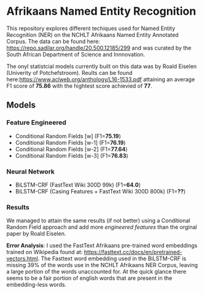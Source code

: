 # Afrikaans Named Entity Recognition

This repository explores different techiques used for Named Entity Recognition (NER) on the NCHLT Afrikaans Named Entity Annotated Corpus. The data can be found here: https://repo.sadilar.org/handle/20.500.12185/299 and was curated by the South African Department of Science and Innnovation.

The onyl statistcial models currently built on this data was by Roald Eiselen (Univerity of Potchefstroom). Reults can be found here:https://www.aclweb.org/anthology/L16-1533.pdf attaining an average F1 score of **75.86** with the hightest score achievied of **77**.

## Models
### Feature Engineered
- Conditional Random Fields [w] (F1=**75.19**) 
- Conditional Random Fields [w-1] (F1=**76.19**) 
- Conditional Random Fields [w-2] (F1=**77.64**) 
- Conditional Random Fields [w-3] (F1=**76.83**) 

### Neural Network 
- BiLSTM-CRF (FastText Wiki 300D 99k) (F1=**64.0**)
- BiLSTM-CRF (Casing Features + FastText Wiki 300D 800k) (F1=**??**)

### Results
We managed to attain the same results (if not better) using a Conditional Random Field approach and add more *engineered features* than the orginal paper by Roald Eiselen. 

**Error Analysis**: I used the FastText Afrikaans pre-trained word embeddings trained on Wikipedia found at:
https://fasttext.cc/docs/en/pretrained-vectors.html.
The Fasttext word embedding used in the BiLSTM-CRF is missing 39% of the words use in the NCHLT Afrikaans NER Corpus, leaving a large portion of the words unaccounted for. At the quick glance there seems to be a fair portion of english words that are present in the embedding-less words.

